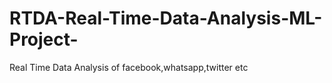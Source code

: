 # RTDA-Real-Time-Data-Analysis-ML-Project-
Real Time Data Analysis of facebook,whatsapp,twitter etc

